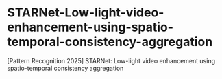 # STARNet-Low-light-video-enhancement-using-spatio-temporal-consistency-aggregation
[Pattern Recognition 2025] STARNet: Low-light video enhancement using spatio-temporal consistency aggregation
